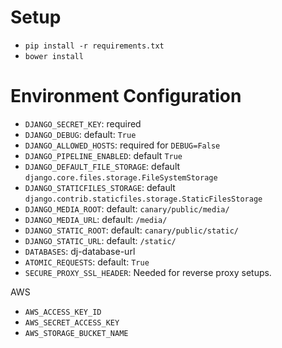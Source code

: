 # Setup

* `pip install -r requirements.txt`
* `bower install`


# Environment Configuration

* `DJANGO_SECRET_KEY`: required
* `DJANGO_DEBUG`: default: `True`
* `DJANGO_ALLOWED_HOSTS`: required for `DEBUG=False`
* `DJANGO_PIPELINE_ENABLED`: default `True`
* `DJANGO_DEFAULT_FILE_STORAGE`: default `django.core.files.storage.FileSystemStorage`
* `DJANGO_STATICFILES_STORAGE`: default `django.contrib.staticfiles.storage.StaticFilesStorage`
* `DJANGO_MEDIA_ROOT`: default: `canary/public/media/`
* `DJANGO_MEDIA_URL`: default: `/media/`
* `DJANGO_STATIC_ROOT`: default: `canary/public/static/`
* `DJANGO_STATIC_URL`: default: `/static/`
* `DATABASES`: dj-database-url
* `ATOMIC_REQUESTS`: default: `True`
* `SECURE_PROXY_SSL_HEADER`: Needed for reverse proxy setups.

AWS

* `AWS_ACCESS_KEY_ID`
* `AWS_SECRET_ACCESS_KEY`
* `AWS_STORAGE_BUCKET_NAME`
